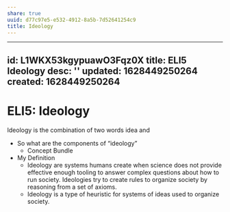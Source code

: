 ```yaml
---
share: true
uuid: d77c97e5-e532-4912-8a5b-7d52641254c9
title: Ideology
---
```

---
id: L1WKX53kgypuawO3Fqz0X
title: ELI5 Ideology
desc: ''
updated: 1628449250264
created: 1628449250264
---
# ELI5: Ideology 
Ideology is the combination of two words idea and

*   So what are the components of “ideology”
    *   Concept Bundle
*   My Definition
    *   Ideology are systems humans create when science does not provide effective enough tooling to answer complex questions about how to run society. Ideologies try to create rules to organize society by reasoning from a set of axioms.
    *   Ideology is a type of heuristic for systems of ideas used to organize society.

